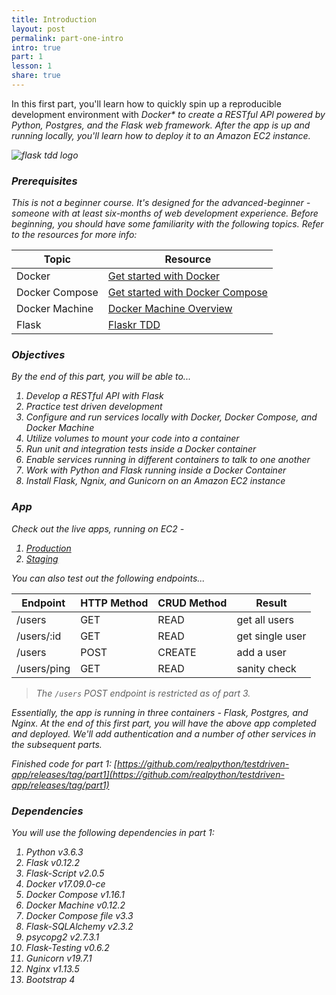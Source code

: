 ```yaml
---
title: Introduction
layout: post
permalink: part-one-intro
intro: true
part: 1
lesson: 1
share: true
---
```


In this first part, you'll learn how to quickly spin up a reproducible development environment with <em>Docker* to create a *RESTful API* powered by *Python*, *Postgres*, and the *Flask* web framework. After the app is up and running locally, you'll learn how to deploy it to an *Amazon EC2* instance.

![flask tdd logo](/assets/img/course/01_flask-tdd-logo.png)

### Prerequisites

This is not a beginner course. It's designed for the advanced-beginner - someone with at least six-months of web development experience. Before beginning, you should have some familiarity with the following topics. Refer to the resources for more info:

| Topic            | Resource |
|------------------|----------|
| Docker           | [Get started with Docker](https://docs.docker.com/engine/getstarted/) |
| Docker Compose   | [Get started with Docker Compose](https://docs.docker.com/compose/gettingstarted/) |
| Docker Machine | [Docker Machine Overview](https://docs.docker.com/machine/overview/) |
| Flask | [Flaskr TDD](https://github.com/mjhea0/flaskr-tdd)

### Objectives

By the end of this part, you will be able to...

1. Develop a RESTful API with Flask
1. Practice test driven development
1. Configure and run services locally with Docker, Docker Compose, and Docker Machine
1. Utilize volumes to mount your code into a container
1. Run unit and integration tests inside a Docker container
1. Enable services running in different containers to talk to one another
1. Work with Python and Flask running inside a Docker Container
1. Install Flask, Ngnix, and Gunicorn on an Amazon EC2 instance

### App

Check out the live apps, running on EC2 -

1. [Production](http://testdriven-production-alb-484275327.us-east-1.elb.amazonaws.com/)
1. [Staging](http://testdriven-staging-alb-1378944177.us-east-1.elb.amazonaws.com/)

You can also test out the following endpoints...

| Endpoint    | HTTP Method | CRUD Method | Result          |
|-------------|-------------|-------------|-----------------|
| /users      | GET         | READ        | get all users   |
| /users/:id  | GET         | READ        | get single user |
| /users      | POST        | CREATE      | add a user      |
| /users/ping | GET         | READ        | sanity check    |

> The `/users` POST endpoint is restricted as of part 3.

Essentially, the app is running in three containers - Flask, Postgres, and Nginx. At the end of this first part, you will have the above app completed and deployed. We'll add authentication and a number of other services in the subsequent parts.

Finished code for part 1: [https://github.com/realpython/testdriven-app/releases/tag/part1](https://github.com/realpython/testdriven-app/releases/tag/part1)

### Dependencies

You will use the following dependencies in part 1:

1. Python v3.6.3
1. Flask v0.12.2
1. Flask-Script v2.0.5
1. Docker v17.09.0-ce
1. Docker Compose v1.16.1
1. Docker Machine v0.12.2
1. Docker Compose file v3.3
1. Flask-SQLAlchemy v2.3.2
1. psycopg2 v2.7.3.1
1. Flask-Testing v0.6.2
1. Gunicorn v19.7.1
1. Nginx v1.13.5
1. Bootstrap 4
